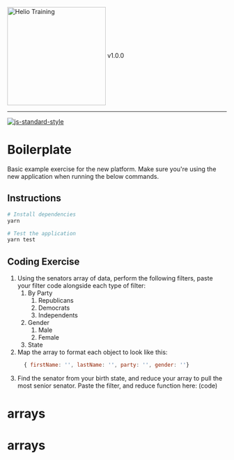 <img src="http://i.imgur.com/UzC7XPe.png" alt="Helio Training" width="226" align="center"/> v1.0.0

---------------

[![js-standard-style](https://img.shields.io/badge/code%20style-standard-brightgreen.svg)](http://standardjs.com)

# Boilerplate

Basic example exercise for the new platform. Make sure you're using the new application when running the below commands.

## Instructions

```sh
# Install dependencies
yarn

# Test the application
yarn test
```

## Coding Exercise

1. Using the senators array of data, perform the following filters, paste your filter code alongside each type of filter:
    1. By Party
        1. Republicans
        2. Democrats
        3. Independents
    2. Gender
        1. Male
        2. Female
    3. State
2. Map the array to format each object to look like this: 
    ```js
      { firstName: '', lastName: '', party: '', gender: ''}
    ```   
3. Find the senator from your birth state, and reduce your array to pull the most senior senator. Paste the filter, and reduce function here: (code)

# arrays
# arrays
